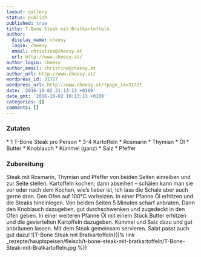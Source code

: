 ```yaml
---
layout: gallery
status: publish
published: true
title: T-Bone Steak mit Bratkartoffeln
author:
  display_name: cheesy
  login: cheesy
  email: christine@cheesy.at
  url: http://www.cheesy.at/
author_login: cheesy
author_email: christine@cheesy.at
author_url: http://www.cheesy.at/
wordpress_id: 31727
wordpress_url: http://www.cheesy.at/?page_id=31727
date: '2016-10-02 21:13:13 +0100'
date_gmt: '2016-10-02 19:13:13 +0100'
categories: []
comments: []
---
```

### Zutaten
\* 1 T-Bone Steak pro Person
\* 3-4 Kartoffeln
\* Rosmarin
\* Thymian
\* Öl
\* Butter
\* Knoblauch
\* Kümmel (ganz)
\* Salz
\* Pfeffer
### Zubereitung
Steak mit Rosmarin, Thymian und Pfeffer von beiden Seiten einreiben und zur Seite stellen. Kartoffeln kochen, dann abseihen – schälen kann man sie vor oder nach dem Kochen, wie’s lieber ist, ich lass die Schale aber auch gerne dran. Den Ofen auf 100°C vorheizen. In einer Pfanne Öl erhitzen und die Steaks hineinlegen. Von beiden Seiten 5 Minuten scharf anbraten. Dann den Knoblauch dazugeben, gut durchschwenken und zugedeckt in den Ofen geben. In einer weiteren Pfanne Öl mit einem Stück Butter erhitzen und die geviertelten Kartoffeln dazugeben. Kümmel und Salz dazu und gut anbräunen lassen. Mit dem Steak gemeinsam servieren. Salat passt auch gut dazu!
![T-Bone Steak mit Bratkartoffeln]({% link _rezepte/hauptspeisen/fleisch/t-bone-steak-mit-bratkartoffeln/T-Bone-Steak-mit-Bratkartoffeln.jpg %})
